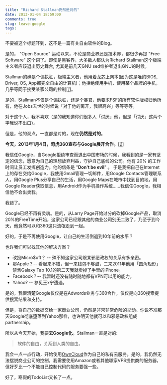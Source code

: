 ```yaml
---
title: "Richard Stallman仍然是对的"
date: 2013-01-04 18:59:00
comments: true
slug: leave-google
tags: 
---
```

不要被这个标题吓到，这不是一篇有关自由软件的Blog。

是的， "Open Source" 运动以来，不论是商业界还是技术界，都很少再提 "Free Software" 这个词了。即使是黑客界，大多数人都认为Richard Stallman这个极端主义者应该退出历史舞台, 尤其是前几天GNU sed维护者退出GNU的时候。

Stallman的确是个偏执狂，极端主义者，他用着龙芯上网本(因为这是唯的BIOS, Driver, OS, App都完全自由的计算机)；他拒绝使用手机，使用某个品牌的手机，几乎等同于接受某家公司的控制\[<cite>[1][ruanyifeng]</cite>\]。

是的，Stallman不仅是个偏执狂，还是个暴君，他要求FSF的所有软件版权归他所有，他在Jobs去世的时候说「对于他的离开，我很高兴」等等等等。

对于这个人，我不喜欢（是的我知道你们很多人「讨厌」他，但是「讨厌」这两个字我说不出口）。

但是，他的观点，一直都是对的，现在**仍然是对的**。

<!--more-->

**今天，2013年1月4日，奇虎360宣布与Google展开合作。**\[<cite>[2][zdnet]</cite>\]

我信任Google，当Google拒绝审查而退出中国市场的时候，我看到的是一家有坚定的信念，愿意为自己的理想放弃利益，守护自己底线的公司。他有 20% 的工作时间让员工发挥创造力。他的信条是 "**Don't be evil**" 。
于是我把自己在Internet上的存在交给Google，我使用Gmail管理一切邮件，用Google Contacts管理联系人，用Google Plus分享自己的生活，用Google Maps在城市中找到目的地，用Google Reader获取信息，用Android作为手机操作系统……我信任Google，我相信他不会出卖我。

我错了。

Google已经不再有灵魂。是的，从Larry Page开始过分的砍掉Google产品，取消20%的FreeTime开始，这家公司已经跟其他的商业公司别无二致了，乃至于到今天，他竟然可以和360这只流氓走到一起。

好的，于是不再使用Google，让自己的生活倒退到10年前的水平？

也许我们可以找其他的解决方案？

* 改投Micro$oft？ -- 殊不知这家公司跟某邪恶政权的关系有多亲密。
* 那Apple？-- 看起来不错，但一来钱包不够鼓，二来2011年他用「圆角矩形」禁售Galaxy Tab 10.1的第二天我就卖掉了手里的iPhone。
* Facebook？-- 我暂时还没有随时随地都有VPN可以用的能力。
* Yahoo? -- 参见王x宁遭遇。

是的，我很清楚Google仅仅是在Adwords业务与360合作，仅仅是向360搜索提供搜索结果和支持。

但是，将自己的数据交给一家商业公司，仍然是非常非常危险的举动。你说不准那天Google彻底堕落到Yahoo那样，也许明天他就可以和邪恶政权组成partnership。

所以从今天开始，我要**去Google化**。Stallman一直是对的:

> 软件的自由，关系到人类的自由。

我会一点一点行动，开始使用[OwnCloud](http://owncloud.org/)作为自己的私有云服务。是的，我仍然无法摆脱商业公司的控制，我需要使用Amazon或者其他哪家VPS提供商的服务器，但好歹比一个不能自己控制代码的服务要强一些。

好了，寒假的TodoList又长了一点。

[ruanyifeng]: http://www.ruanyifeng.com/blog/2012/01/richard_stallman_was_right_all_along.html  "理查德·斯托曼一直是对"
[zdnet]: http://www.zdnet.com/cn/qihoo-360-google-nearing-partnership-deal-threatening-baidu-7000009367/ "Qihoo 360, Google nearing partnership deal, threatening Baidu"

